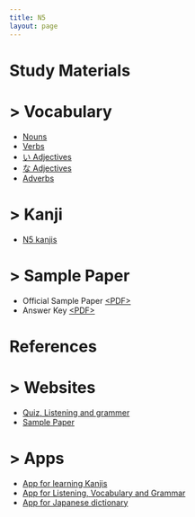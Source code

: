 ```yaml
---
title: N5
layout: page
---
```


# Study Materials

# > Vocabulary
- <a href="https://devansh3712.github.io/JLPT-Senpai-md/nouns.html">Nouns</a>
- <a href="https://devansh3712.github.io/JLPT-Senpai-md/verbs.html">Verbs</a>
- <a href="https://devansh3712.github.io/JLPT-Senpai-md/i-adj.html">い Adjectives</a>
- <a href="https://devansh3712.github.io/JLPT-Senpai-md/na-adj.html">な Adjectives</a> 
- <a href="https://devansh3712.github.io/JLPT-Senpai-md/adverbs.html">Adverbs</a> 

# > Kanji
- <a href="https://devansh3712.github.io/JLPT-Senpai-md/N5-kanji.html">N5 kanjis</a> 

# > Sample Paper
- Official Sample Paper <a href="./pdf/N5-official-sample-paper.pdf" target="_blank">&lt;PDF&gt;</a>
- Answer Key <a href="./pdf/N5-sample-paper-answers.pdf" target="_blank">&lt;PDF&gt;</a>

# References

# > Websites
- [Quiz, Listening and grammer](http://www.jlptstudy.net/N5/)
- [Sample Paper](http://jlpt.jp/e/samples/n5/index.html)

# > Apps
- [App for learning Kanjis](https://play.google.com/store/apps/details?id=com.asji.kanjitree&hl=en_IN)
- [App for Listening, Vocabulary and Grammar](https://play.google.com/store/apps/details?id=com.ocoder.grammar.vocabulary.japaness.jlpt.n5pro)
- [App for Japanese dictionary](https://play.google.com/store/apps/details?id=jp.takoboto)

